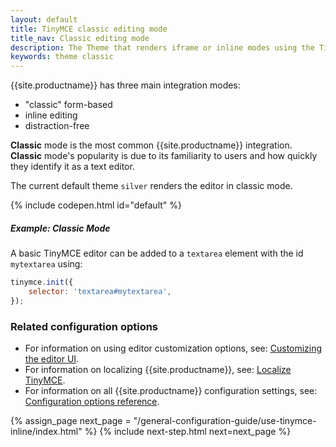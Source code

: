 ```yaml
---
layout: default
title: TinyMCE classic editing mode
title_nav: Classic editing mode
description: The Theme that renders iframe or inline modes using the TinyMCE core UI framework.
keywords: theme classic
---
```


{{site.productname}} has three main integration modes:

* "classic" form-based
* inline editing
* distraction-free

**Classic** mode is the most common {{site.productname}} integration. **Classic** mode's popularity is due to its familiarity to users and how quickly they identify it as a text editor.

The current default theme `silver` renders the editor in classic mode.

{% include codepen.html id="default" %}

##### Example: Classic Mode

A basic TinyMCE editor can be added to a `textarea` element with the id `mytextarea` using:

```js
tinymce.init({
    selector: 'textarea#mytextarea',
});
```

### Related configuration options

* For information on using editor customization options, see: [Customizing the editor UI]({{site.baseurl}}/general-configuration-guide/customize-ui/).
* For information on localizing {{site.productname}}, see: [Localize TinyMCE]({{site.baseurl}}/general-configuration-guide/localize-your-language/).
* For information on all {{site.productname}} configuration settings, see: [Configuration options reference]({{site.baseurl}}/configure/).

{% assign_page next_page = "/general-configuration-guide/use-tinymce-inline/index.html" %}
{% include next-step.html next=next_page %}
